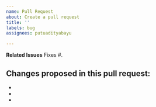 ```yaml
---
name: Pull Request
about: Create a pull request
title: ''
labels: bug
assignees: putuadityabayu

---
```


**Related Issues**
Fixes #.

Changes proposed in this pull request:
- 
- 
- 
- 

